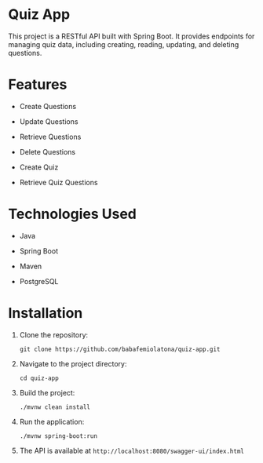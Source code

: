 # Quiz App

This project is a RESTful API built with Spring Boot. It provides endpoints for managing quiz data, including creating, reading, updating, and deleting questions.

# Features
- Create Questions
* Update Questions
+ Retrieve Questions
- Delete Questions
+ Create Quiz
- Retrieve Quiz Questions

# Technologies Used
- Java
+ Spring Boot
* Maven
- PostgreSQL

# Installation

1. Clone the repository:
   ```
   git clone https://github.com/babafemiolatona/quiz-app.git
   ```
2. Navigate to the project directory:
   ```
   cd quiz-app
   ```
3. Build the project:
   ```
   ./mvnw clean install
   ```
4. Run the application:
   ```
   ./mvnw spring-boot:run
   ```
5. The API is available at `http://localhost:8080/swagger-ui/index.html`
